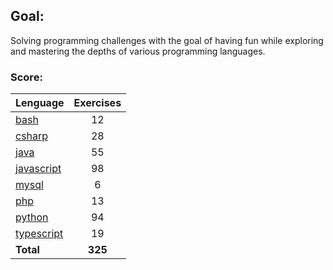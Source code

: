 ## Goal:
Solving programming challenges with the goal of having fun while exploring and mastering the depths of various programming languages.

### Score:
| Lenguage | Exercises |
|---|:---:|
| [bash](/bash) | 12 |
| [csharp](/csharp) | 28 |
| [java](/java) | 55 |
| [javascript](/javascript) | 98 |
| [mysql](/mysql) | 6 |
| [php](/php) | 13 |
| [python](/python) | 94 |
| [typescript](/typescript) | 19 |
| **Total** | **325** |
